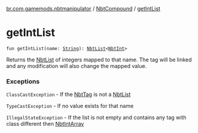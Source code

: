 [br.com.gamemods.nbtmanipulator](../index.md) / [NbtCompound](index.md) / [getIntList](./get-int-list.md)

# getIntList

`fun getIntList(name: `[`String`](https://kotlinlang.org/api/latest/jvm/stdlib/kotlin/-string/index.html)`): `[`NbtList`](../-nbt-list/index.md)`<`[`NbtInt`](../-nbt-int/index.md)`>`

Returns the [NbtList](../-nbt-list/index.md) of integers mapped to that name. The tag will be linked and any modification will
also change the mapped value.

### Exceptions

`ClassCastException` - If the [NbtTag](../-nbt-tag.md) is not a [NbtList](../-nbt-list/index.md)

`TypeCastException` - If no value exists for that name

`IllegalStateException` - If the list is not empty and contains any tag with class different then [NbtIntArray](../-nbt-int-array/index.md)